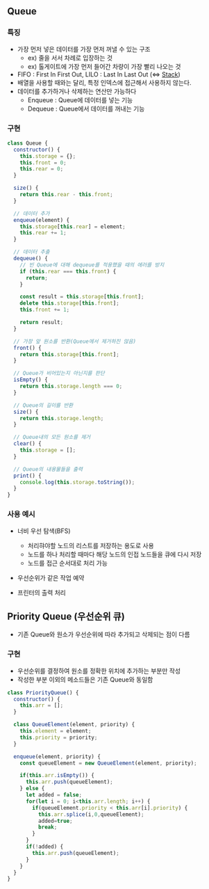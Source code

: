 ## Queue

### 특징

- 가장 먼저 넣은 데이터를 가장 먼저 꺼낼 수 있는 구조
  - ex) 줄을 서서 차례로 입장하는 것
  - ex) 톨게이트에 가장 먼저 들어간 차량이 가장 빨리 나오는 것
- FIFO : First In First Out, LILO : Last In Last Out (<=> [Stack](https://github.com/Soujiro-a/TIL/blob/main/Data%20Structure/Stack.md))
- 배열을 사용할 때와는 달리, 특정 인덱스에 접근해서 사용하지 않는다.
- 데이터를 추가하거나 삭제하는 연산만 가능하다
  - Enqueue : Queue에 데이터를 넣는 기능
  - Dequeue : Queue에서 데이터를 꺼내는 기능

### 구현

```js
class Queue {
  constructor() {
    this.storage = {};
    this.front = 0;
    this.rear = 0;
  }

  size() {
    return this.rear - this.front;
  }

  // 데이터 추가
  enqueue(element) {
    this.storage[this.rear] = element;
    this.rear += 1;
  }

  // 데이터 추출
  dequeue() {
    // 빈 Queue에 대해 dequeue를 적용했을 때의 에러를 방지
    if (this.rear === this.front) {
      return;
    }

    const result = this.storage[this.front];
    delete this.storage[this.front];
    this.front += 1;

    return result;
  }

  // 가장 앞 원소를 반환(Queue에서 제거하진 않음)
  front() {
    return this.storage[this.front];
  }

  // Queue가 비어있는지 아닌지를 판단
  isEmpty() {
    return this.storage.length === 0;
  }

  // Queue의 길이를 반환
  size() {
    return this.storage.length;
  }

  // Queue내의 모든 원소를 제거
  clear() {
    this.storage = [];
  }

  // Queue의 내용물들을 출력
  print() {
    console.log(this.storage.toString());
  }
}
```

### 사용 예시

- 너비 우선 탐색(BFS)

  - 처리햐야할 노드의 리스트를 저장하는 용도로 사용
  - 노드를 하나 처리할 때마다 해당 노드의 인접 노드들을 큐에 다시 저장
  - 노드를 접근 순서대로 처리 가능

- 우선순위가 같은 작업 예약
- 프린터의 출력 처리

## Priority Queue (우선순위 큐)

- 기존 Queue와 원소가 우선순위에 따라 추가되고 삭제되는 점이 다름

### 구현

- 우선순위를 결정하여 원소를 정확한 위치에 추가하는 부분만 작성
- 작성한 부분 이외의 메소드들은 기존 Queue와 동일함

```js
class PriorityQueue() {
  constructor() {
    this.arr = [];
  }

  class QueueElement(element, priority) {
    this.element = element;
    this.priority = priority;
  }

  enqueue(element, priority) {
    const queueElement = new QueueElement(element, priority);

    if(this.arr.isEmpty()) {
      this.arr.push(queueElement);
    } else {
      let added = false;
      for(let i = 0; i<this.arr.length; i++) {
        if(queueElement.priority < this.arr[i].priority) {
          this.arr.splice(i,0,queueElement);
          added=true;
          break;
        }
      }
      if(!added) {
        this.arr.push(queueElement);
      }
    }
  }
}
```
